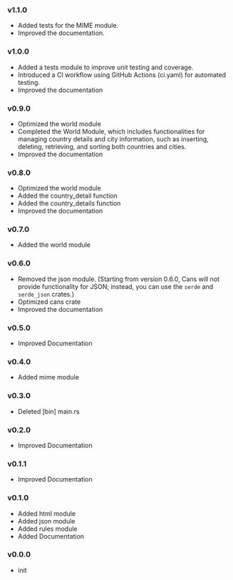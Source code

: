 ### v1.1.0

- Added tests for the MIME module.
- Improved the documentation.

### v1.0.0

- Added a tests module to improve unit testing and coverage.
- Introduced a CI workflow using GitHub Actions (ci.yaml) for automated testing.
- Improved the documentation

### v0.9.0

- Optimized the world module
- Completed the World Module, which includes functionalities for managing country details and city information, such as inserting, deleting, retrieving, and sorting both countries and cities.
- Improved the documentation

### v0.8.0

- Optimized the world module
- Added the country_detail function
- Added the country_details function
- Improved the documentation

### v0.7.0

- Added the world module

### v0.6.0

- Removed the json module. (Starting from version 0.6.0, Cans will not provide functionality for JSON; instead, you can use the `serde` and `serde_json` crates.)
- Optimized cans crate
- Improved the documentation

### v0.5.0

- Improved Documentation

### v0.4.0

- Added mime module

### v0.3.0

- Deleted [bin] main.rs

### v0.2.0

- Improved Documentation

### v0.1.1

- Improved Documentation

### v0.1.0

- Added html module
- Added json module
- Added rules module
- Added Documentation

### v0.0.0

- init
